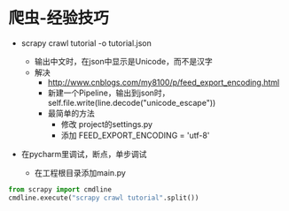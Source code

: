 # 爬虫-经验技巧

- scrapy crawl tutorial -o tutorial.json
    - 输出中文时，在json中显示是Unicode，而不是汉字
    - 解决
        - http://www.cnblogs.com/my8100/p/feed_export_encoding.html
        - 新建一个Pipeline，输出到json时，self.file.write(line.decode("unicode_escape"))
        - 最简单的方法
            - 修改 project的settings.py 
            - 添加 FEED_EXPORT_ENCODING = 'utf-8'
            
- 在pycharm里调试，断点，单步调试
    - 在工程根目录添加main.py
```python
from scrapy import cmdline
cmdline.execute("scrapy crawl tutorial".split())
```    